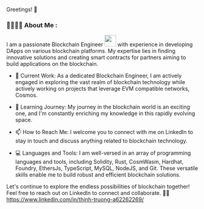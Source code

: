 Greetings! 👋

### :woman_technologist:👨‍💻 About Me :
I am a passionate Blockchain Engineer <img src="https://media.giphy.com/media/WUlplcMpOCEmTGBtBW/giphy.gif" width="30"> with experience in developing DApps on various blockchain platforms. My expertise lies in finding innovative solutions and creating smart contracts for partners aiming to build applications on the blockchain.

 - 🔭 Current Work:
As a dedicated Blockchain Engineer, I am actively engaged in exploring the vast realm of blockchain technology while actively working on projects that leverage EVM compatible networks, Cosmos.

 - 🌱 Learning Journey:
My journey in the blockchain world is an exciting one, and I'm constantly enriching my knowledge in this rapidly evolving space.

 - 📫 How to Reach Me:
I welcome you to connect with me on LinkedIn to stay in touch and discuss anything related to blockchain technology.

 - 💻 Languages and Tools:
I am well-versed in an array of programming languages and tools, including Solidity, Rust, CosmWasm, Hardhat, Foundry, EthersJs, TypeScript, MySQL, NodeJS, and Git. These versatile skills enable me to build robust and efficient blockchain solutions.

Let's continue to explore the endless possibilities of blockchain together! Feel free to reach out on LinkedIn to connect and collaborate. 👩‍💼
https://www.linkedin.com/in/thinh-truong-a62262269/
